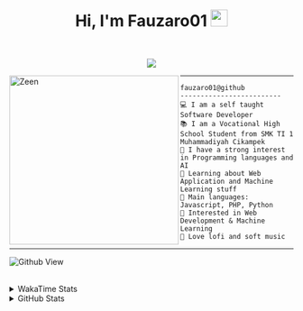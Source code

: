 <h1 align="center">
Hi, I'm Fauzaro01
  <img src="https://media.giphy.com/media/hvRJCLFzcasrR4ia7z/giphy.gif" width="30"></h1>
<br/>

<p align="center">
  <a href="https://github.com/DenverCoder1/readme-typing-svg">
    <img src="https://readme-typing-svg.herokuapp.com?lines=Chill%20and%20Coding;Full+Stack+Web+Developer;Student;Software%20Develover;Always%20learning%20new%20things&center=true&width=380&height=45">
  </a>
</p>

<img align="left" src="https://media.tenor.com/pNQi8B0fo1UAAAAi/gura-dance.gif" alt="Zeen" width="300" height="300" />
<hr>

```
fauzaro01@github
-------------------------
💻 I am a self taught Software Developer
📚 I am a Vocational High School Student from SMK TI 1 Muhammadiyah Cikampek
📝 I have a strong interest in Programming languages and AI
🌱 Learning about Web Application and Machine Learning stuff
🌟 Main languages: Javascript, PHP, Python
🚩 Interested in Web Development & Machine Learning
🎵 Love lofi and soft music 
```

<hr>

![Github View](https://komarev.com/ghpvc/?username=fauzaro01&style=flat-square)
<br><br>
<details>
  <summary>
     WakaTime Stats
  </summary>
  <br>
  <!--START_SECTION:waka-->

```txt
From: 10 September 2021 - To: 18 September 2024

Total Time: 591 hrs 31 mins

JavaScript          187 hrs 58 mins ████████░░░░░░░░░░░░░░░░░   31.78 %
PHP                 99 hrs 29 mins  ████▒░░░░░░░░░░░░░░░░░░░░   16.82 %
EJS                 56 hrs 49 mins  ██▒░░░░░░░░░░░░░░░░░░░░░░   09.61 %
HTML                49 hrs 24 mins  ██░░░░░░░░░░░░░░░░░░░░░░░   08.35 %
Blade Template      47 hrs 11 mins  ██░░░░░░░░░░░░░░░░░░░░░░░   07.98 %
Java                41 hrs 50 mins  █▓░░░░░░░░░░░░░░░░░░░░░░░   07.07 %
JSON                28 hrs          █▒░░░░░░░░░░░░░░░░░░░░░░░   04.73 %
CSS                 25 hrs 35 mins  █░░░░░░░░░░░░░░░░░░░░░░░░   04.33 %
Python              13 hrs 26 mins  ▓░░░░░░░░░░░░░░░░░░░░░░░░   02.27 %
Other               5 hrs 39 mins   ▒░░░░░░░░░░░░░░░░░░░░░░░░   00.96 %
```

<!--END_SECTION:waka-->
</details>
<details>
  <summary>
    GitHub Stats
  </summary>
  <br>
  <div align="center">
    <img src="https://github-readme-stats.vercel.app/api?username=Fauzaro01&show_icons=true&theme=algolia" alt="Fauzaro01's GitHub Stats" style="margin: 20px;" />
    <img src="https://github-readme-streak-stats.herokuapp.com/?user=Fauzaro01&theme=algolia" alt="Fauzaro01's GitHub Streak" style="margin: 20px;" />
  </div>

  <div align="center">
    <img src="https://github-readme-stats.vercel.app/api?username=Fauzaro01&show_icons=true&locale=en&count_private=true&hide_rank=true&custom_title=My%20GitHub%20Stats&disable_animations=true&theme=algolia" alt="Fauzaro01's Stars" style="margin: 20px;" />
    <img src="https://github-readme-stats.vercel.app/api/top-langs/?username=Fauzaro01&langs_count=8&theme=algolia&layout=compact" alt="Top Languages" style="margin: 20px;" />
  </div>
</details>

